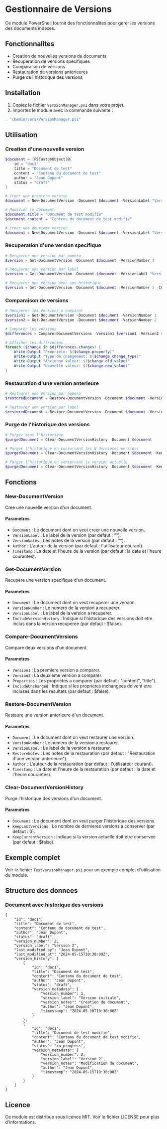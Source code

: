 # Gestionnaire de Versions

Ce module PowerShell fournit des fonctionnalites pour gerer les versions des documents indexes.

## Fonctionnalites

- Creation de nouvelles versions de documents
- Recuperation de versions specifiques
- Comparaison de versions
- Restauration de versions anterieures
- Purge de l'historique des versions

## Installation

1. Copiez le fichier `VersionManager.ps1` dans votre projet.
2. Importez le module avec la commande suivante :

```powershell
. "chemin/vers/VersionManager.ps1"
```

## Utilisation

### Creation d'une nouvelle version

```powershell
$document = [PSCustomObject]@{
    id = "doc1"
    title = "Document de test"
    content = "Contenu du document de test"
    author = "Jean Dupont"
    status = "draft"
}

# Creer une premiere version
$document = New-DocumentVersion -Document $document -VersionLabel "Version initiale" -VersionNotes "Creation du document"

# Modifier le document
$document.title = "Document de test modifie"
$document.content = "Contenu du document de test modifie"

# Creer une deuxieme version
$document = New-DocumentVersion -Document $document -VersionLabel "Version 2" -VersionNotes "Modification du document"
```

### Recuperation d'une version specifique

```powershell
# Recuperer une version par numero
$version = Get-DocumentVersion -Document $document -VersionNumber 1

# Recuperer une version par label
$version = Get-DocumentVersion -Document $document -VersionLabel "Version initiale"

# Recuperer une version avec son historique
$version = Get-DocumentVersion -Document $document -VersionNumber 1 -IncludeVersionHistory
```

### Comparaison de versions

```powershell
# Recuperer les versions a comparer
$version1 = Get-DocumentVersion -Document $document -VersionNumber 1
$version2 = Get-DocumentVersion -Document $document -VersionNumber 2

# Comparer les versions
$differences = Compare-DocumentVersions -Version1 $version1 -Version2 $version2 -Properties @("title", "content", "status")

# Afficher les differences
foreach ($change in $differences.changes) {
    Write-Output "Propriete: $($change.property)"
    Write-Output "Type de changement: $($change.change_type)"
    Write-Output "Ancienne valeur: $($change.old_value)"
    Write-Output "Nouvelle valeur: $($change.new_value)"
}
```

### Restauration d'une version anterieure

```powershell
# Restaurer une version par numero
$restoredDocument = Restore-DocumentVersion -Document $document -VersionNumber 1 -RestoreNotes "Restauration de la version initiale"

# Restaurer une version par label
$restoredDocument = Restore-DocumentVersion -Document $document -VersionLabel "Version initiale" -RestoreNotes "Restauration de la version initiale"
```

### Purge de l'historique des versions

```powershell
# Purger tout l'historique
$purgedDocument = Clear-DocumentVersionHistory -Document $document

# Purger l'historique en conservant les N dernieres versions
$purgedDocument = Clear-DocumentVersionHistory -Document $document -KeepLastVersions 2

# Purger l'historique en conservant la version actuelle
$purgedDocument = Clear-DocumentVersionHistory -Document $document -KeepCurrentVersion
```

## Fonctions

### New-DocumentVersion

Cree une nouvelle version d'un document.

#### Parametres

- `Document` : Le document dont on veut creer une nouvelle version.
- `VersionLabel` : Le label de la version (par defaut : "").
- `VersionNotes` : Les notes de la version (par defaut : "").
- `Author` : L'auteur de la version (par defaut : l'utilisateur courant).
- `Timestamp` : La date et l'heure de la version (par defaut : la date et l'heure courantes).

### Get-DocumentVersion

Recupere une version specifique d'un document.

#### Parametres

- `Document` : Le document dont on veut recuperer une version.
- `VersionNumber` : Le numero de la version a recuperer.
- `VersionLabel` : Le label de la version a recuperer.
- `IncludeVersionHistory` : Indique si l'historique des versions doit etre inclus dans la version recuperee (par defaut : $false).

### Compare-DocumentVersions

Compare deux versions d'un document.

#### Parametres

- `Version1` : La premiere version a comparer.
- `Version2` : La deuxieme version a comparer.
- `Properties` : Les proprietes a comparer (par defaut : "content", "title").
- `IncludeUnchanged` : Indique si les proprietes inchangees doivent etre incluses dans les resultats (par defaut : $false).

### Restore-DocumentVersion

Restaure une version anterieure d'un document.

#### Parametres

- `Document` : Le document dont on veut restaurer une version.
- `VersionNumber` : Le numero de la version a restaurer.
- `VersionLabel` : Le label de la version a restaurer.
- `RestoreNotes` : Les notes de la restauration (par defaut : "Restauration d'une version anterieure").
- `Author` : L'auteur de la restauration (par defaut : l'utilisateur courant).
- `Timestamp` : La date et l'heure de la restauration (par defaut : la date et l'heure courantes).

### Clear-DocumentVersionHistory

Purge l'historique des versions d'un document.

#### Parametres

- `Document` : Le document dont on veut purger l'historique des versions.
- `KeepLastVersions` : Le nombre de dernieres versions a conserver (par defaut : 0).
- `KeepCurrentVersion` : Indique si la version actuelle doit etre conservee (par defaut : $false).

## Exemple complet

Voir le fichier `TestVersionManager.ps1` pour un exemple complet d'utilisation du module.

## Structure des donnees

### Document avec historique des versions

```
{
    "id": "doc1",
    "title": "Document de test",
    "content": "Contenu du document de test",
    "author": "Jean Dupont",
    "status": "draft",
    "version_number": 2,
    "version_label": "Version 2",
    "last_modified_by": "Jean Dupont",
    "last_modified_at": "2024-05-15T10:30:00Z",
    "version_history": [
        {
            "id": "doc1",
            "title": "Document de test",
            "content": "Contenu du document de test",
            "author": "Jean Dupont",
            "status": "draft",
            "version_metadata": {
                "version_number": 1,
                "version_label": "Version initiale",
                "version_notes": "Creation du document",
                "author": "Jean Dupont",
                "timestamp": "2024-05-10T10:30:00Z"
            }
        },
        {
            "id": "doc1",
            "title": "Document de test modifie",
            "content": "Contenu du document de test modifie",
            "author": "Jean Dupont",
            "status": "in-progress",
            "version_metadata": {
                "version_number": 2,
                "version_label": "Version 2",
                "version_notes": "Modification du document",
                "author": "Jean Dupont",
                "timestamp": "2024-05-15T10:30:00Z"
            }
        }
    ]
}
```

## Licence

Ce module est distribue sous licence MIT. Voir le fichier LICENSE pour plus d'informations.
